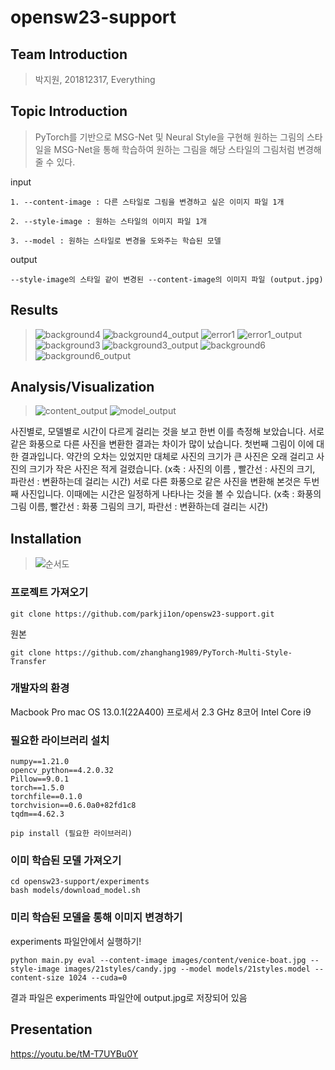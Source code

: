 # opensw23-support

## Team Introduction
  
  > 박지원, 201812317, Everything
  
## Topic Introduction
  > PyTorch를 기반으로 MSG-Net 및 Neural Style을 구현해 원하는 그림의 스타일을 MSG-Net을 통해 학습하여 원하는 그림을 해당 스타일의 그림처럼 변경해 줄 수 있다.
  
  input
  
    1. --content-image : 다른 스타일로 그림을 변경하고 싶은 이미지 파일 1개
    
    2. --style-image : 원하는 스타일의 이미지 파일 1개
    
    3. --model : 원하는 스타일로 변경을 도와주는 학습된 모델

  output
  
    --style-image의 스타일 같이 변경된 --content-image의 이미지 파일 (output.jpg)
  
  
## Results

  > ![background4](https://github.com/parkji1on/opensw23-support/assets/103587652/276d246d-614d-4373-a606-1309580b0617)
  > ![background4_output](https://github.com/parkji1on/opensw23-support/assets/103587652/e0f77217-d474-4748-8aec-966ac429871c)
  > ![error1](https://github.com/parkji1on/opensw23-support/assets/103587652/313f784b-1a52-49c4-85bd-5d396eff4e5c)
  > ![error1_output](https://github.com/parkji1on/opensw23-support/assets/103587652/2a3c86e4-069e-49c3-899d-5e25fee8c624)
  > ![background3](https://github.com/parkji1on/opensw23-support/assets/103587652/57c86f3f-e63d-43f0-a51f-72b1e9757d06)
  > ![background3_output](https://github.com/parkji1on/opensw23-support/assets/103587652/f881ec7b-1061-424d-8157-b5d5f173e2bf)
  > ![background6](https://github.com/parkji1on/opensw23-support/assets/103587652/5433e328-0747-42ae-81b9-d0c850f36d6b)
  > ![background6_output](https://github.com/parkji1on/opensw23-support/assets/103587652/b439d636-2deb-480a-99c5-fdd61d03ca99)


## Analysis/Visualization
  > ![content_output](https://github.com/parkji1on/opensw23-support/assets/103587652/03bf994c-03a7-4a16-a1cb-000f51bf7709)
  > ![model_output](https://github.com/parkji1on/opensw23-support/assets/103587652/f4c2ed5e-a33d-4779-886e-4d418c093148)

사진별로, 모델별로 시간이 다르게 걸리는 것을 보고 한번 이를 측정해 보았습니다.
서로 같은 화풍으로 다른 사진을 변환한 결과는 차이가 많이 났습니다. 첫번째 그림이 이에 대한 결과입니다. 약간의 오차는 있었지만 대체로 사진의 크기가 큰 사진은 오래 걸리고 사진의 크기가 작은 사진은 적게 걸렸습니다.
  (x축 : 사진의 이름 , 빨간선 : 사진의 크기, 파란선 : 변환하는데 걸리는 시간)
서로 다른 화풍으로 같은 사진을 변환해 본것은 두번째 사진입니다. 이때에는 시간은 일정하게 나타나는 것을 볼 수 있습니다.
  (x축 : 화풍의 그림 이름, 빨간선 : 화풍 그림의 크기, 파란선 : 변환하는데 걸리는 시간)
  

## Installation

  > ![순서도](https://github.com/parkji1on/opensw23-support/assets/103587652/2fbb2803-44e0-4d2c-8b99-3c440efbfb03)

### 프로젝트 가져오기
```
git clone https://github.com/parkji1on/opensw23-support.git
```
원본
```
git clone https://github.com/zhanghang1989/PyTorch-Multi-Style-Transfer
```
### 개발자의 환경
Macbook Pro
mac OS 13.0.1(22A400)
프로세서 2.3 GHz 8코어 Intel Core i9
### 필요한 라이브러리 설치
```
numpy==1.21.0
opencv_python==4.2.0.32
Pillow==9.0.1
torch==1.5.0
torchfile==0.1.0
torchvision==0.6.0a0+82fd1c8
tqdm==4.62.3
```
```
pip install (필요한 라이브러리)
```
### 이미 학습된 모델 가져오기
```
cd opensw23-support/experiments
bash models/download_model.sh
```
### 미리 학습된 모델을 통해 이미지 변경하기
experiments 파일안에서 실행하기!
```
python main.py eval --content-image images/content/venice-boat.jpg --style-image images/21styles/candy.jpg --model models/21styles.model --content-size 1024 --cuda=0
```
결과 파일은 experiments 파일안에 output.jpg로 저장되어 있음

## Presentation

https://youtu.be/tM-T7UYBu0Y
